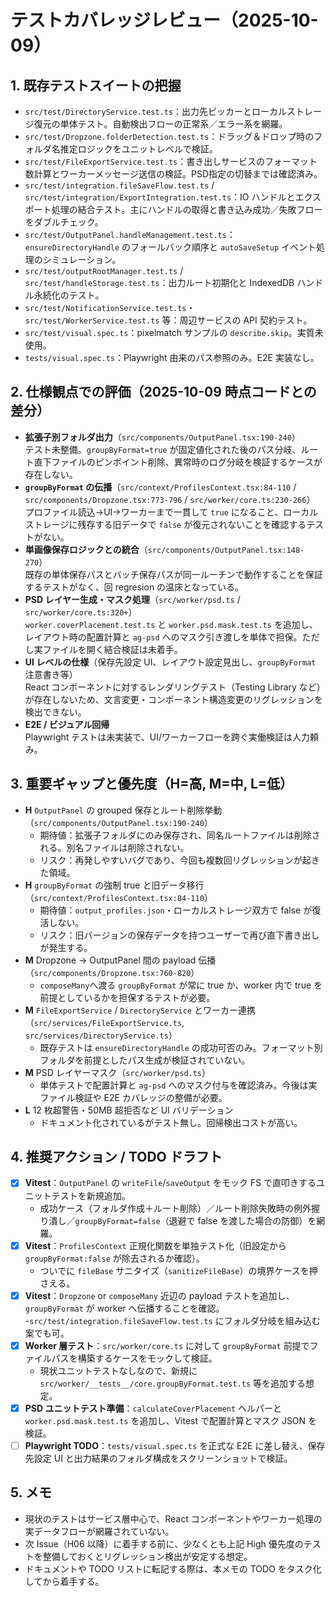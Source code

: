 # テストカバレッジレビュー（2025-10-09）

## 1. 既存テストスイートの把握
- `src/test/DirectoryService.test.ts`：出力先ピッカーとローカルストレージ復元の単体テスト。自動検出フローの正常系／エラー系を網羅。
- `src/test/Dropzone.folderDetection.test.ts`：ドラッグ＆ドロップ時のフォルダ名推定ロジックをユニットレベルで検証。
- `src/test/FileExportService.test.ts`：書き出しサービスのフォーマット数計算とワーカーメッセージ送信の検証。PSD指定の切替までは確認済み。
- `src/test/integration.fileSaveFlow.test.ts` / `src/test/integration/ExportIntegration.test.ts`：IO ハンドルとエクスポート処理の結合テスト。主にハンドルの取得と書き込み成功／失敗フローをダブルチェック。
- `src/test/OutputPanel.handleManagement.test.ts`：`ensureDirectoryHandle` のフォールバック順序と `autoSaveSetup` イベント処理のシミュレーション。
- `src/test/outputRootManager.test.ts` / `src/test/handleStorage.test.ts`：出力ルート初期化と IndexedDB ハンドル永続化のテスト。
- `src/test/NotificationService.test.ts`・`src/test/WorkerService.test.ts` 等：周辺サービスの API 契約テスト。
- `src/test/visual.spec.ts`：pixelmatch サンプルの `describe.skip`。実質未使用。
- `tests/visual.spec.ts`：Playwright 由来のパス参照のみ。E2E 実装なし。

## 2. 仕様観点での評価（2025-10-09 時点コードとの差分）
- **拡張子別フォルダ出力**（`src/components/OutputPanel.tsx:190-240`）  
  テスト未整備。`groupByFormat=true` が固定値化された後のパス分岐、ルート直下ファイルのピンポイント削除、異常時のログ分岐を検証するケースが存在しない。
- **`groupByFormat` の伝播**（`src/context/ProfilesContext.tsx:84-110` / `src/components/Dropzone.tsx:773-796` / `src/worker/core.ts:230-266`）  
  プロファイル読込→UI→ワーカーまで一貫して `true` になること、ローカルストレージに残存する旧データで `false` が復元されないことを確認するテストがない。
- **単画像保存ロジックとの統合**（`src/components/OutputPanel.tsx:148-270`）  
  既存の単体保存パスとバッチ保存パスが同一ルーチンで動作することを保証するテストがなく、回 regresion の温床となっている。
- **PSD レイヤー生成・マスク処理**（`src/worker/psd.ts` / `src/worker/core.ts:320+`）  
  `worker.coverPlacement.test.ts` と `worker.psd.mask.test.ts` を追加し、レイアウト時の配置計算と `ag-psd` へのマスク引き渡しを単体で担保。ただし実ファイルを開く結合検証は未着手。
- **UI レベルの仕様**（保存先設定 UI、レイアウト設定見出し、`groupByFormat` 注意書き等）  
  React コンポーネントに対するレンダリングテスト（Testing Library など）が存在しないため、文言変更・コンポーネント構造変更のリグレッションを検出できない。
- **E2E / ビジュアル回帰**  
  Playwright テストは未実装で、UI/ワーカーフローを跨ぐ実働検証は人力頼み。

## 3. 重要ギャップと優先度（H=高, M=中, L=低）
- **H** `OutputPanel` の grouped 保存とルート削除挙動（`src/components/OutputPanel.tsx:190-240`）  
  - 期待値：拡張子フォルダにのみ保存され、同名ルートファイルは削除される。別名ファイルは削除されない。  
  - リスク：再発しやすいバグであり、今回も複数回リグレッションが起きた領域。
- **H** `groupByFormat` の強制 true と旧データ移行（`src/context/ProfilesContext.tsx:84-110`）  
  - 期待値：`output_profiles.json`・ローカルストレージ双方で false が復活しない。  
  - リスク：旧バージョンの保存データを持つユーザーで再び直下書き出しが発生する。
- **M** Dropzone → OutputPanel 間の payload 伝播（`src/components/Dropzone.tsx:760-820`）  
  - `composeMany`へ渡る `groupByFormat` が常に true か、worker 内で true を前提としているかを担保するテストが必要。
- **M** `FileExportService` / `DirectoryService` とワーカー連携（`src/services/FileExportService.ts`, `src/services/DirectoryService.ts`）  
  - 既存テストは `ensureDirectoryHandle` の成功可否のみ。フォーマット別フォルダを前提としたパス生成が検証されていない。
- **M** PSD レイヤーマスク（`src/worker/psd.ts`）  
  - 単体テストで配置計算と `ag-psd` へのマスク付与を確認済み。今後は実ファイル検証や E2E カバレッジの整備が必要。
- **L** 12 枚超警告・50MB 超拒否など UI バリデーション  
  - ドキュメント化されているがテスト無し。回帰検出コストが高い。

## 4. 推奨アクション / TODO ドラフト
- [x] **Vitest**：`OutputPanel` の `writeFile`/`saveOutput` をモック FS で直叩きするユニットテストを新規追加。  
  - 成功ケース（フォルダ作成＋ルート削除）／ルート削除失敗時の例外握り潰し／`groupByFormat=false`（退避で false を渡した場合の防御）を網羅。
- [x] **Vitest**：`ProfilesContext` 正規化関数を単独テスト化（旧設定から `groupByFormat:false` が除去されるか確認）。  
  - ついでに `fileBase` サニタイズ（`sanitizeFileBase`）の境界ケースを押さえる。
- [x] **Vitest**：`Dropzone` or `composeMany` 近辺の payload テストを追加し、`groupByFormat` が worker へ伝播することを確認。  
  -`src/test/integration.fileSaveFlow.test.ts` にフォルダ分岐を組み込む案でも可。
- [x] **Worker 層テスト**：`src/worker/core.ts` に対して `groupByFormat` 前提でファイルパスを構築するケースをモックして検証。  
  - 現状ユニットテストなしなので、新規に `src/worker/__tests__/core.groupByFormat.test.ts` 等を追加する想定。
- [x] **PSD ユニットテスト準備**：`calculateCoverPlacement` ヘルパーと `worker.psd.mask.test.ts` を追加し、Vitest で配置計算とマスク JSON を検証。
- [ ] **Playwright TODO**：`tests/visual.spec.ts` を正式な E2E に差し替え、保存先設定 UI と出力結果のフォルダ構成をスクリーンショットで検証。

## 5. メモ
- 現状のテストはサービス層中心で、React コンポーネントやワーカー処理の実データフローが網羅されていない。  
- 次 Issue（H06 以降）に着手する前に、少なくとも上記 High 優先度のテストを整備しておくとリグレッション検出が安定する想定。  
- ドキュメントや TODO リストに転記する際は、本メモの TODO をタスク化してから着手する。
